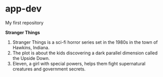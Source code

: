 # app-dev
My first repository

**Stranger Things**

1. Stranger Things is a sci-fi horror series set in the 1980s in the town of Hawkins, Indiana.
2. The plot is about the kids discovering a dark parallel dimension called the Upside Down.
3. Eleven, a girl with special powers, helps them fight supernatural creatures and government secrets.
